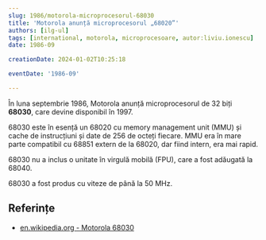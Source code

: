 ```yaml
---
slug: 1986/motorola-microprocesorul-68030
title: 'Motorola anunță microprocesorul „68020”'
authors: [ilg-ul]
tags: [international, motorola, microprocesoare, autor:liviu.ionescu]
date: 1986-09

creationDate: 2024-01-02T10:25:18

eventDate: '1986-09'

---
```


În luna septembrie 1986, Motorola anunță microprocesorul
de 32 biți **68030**, care devine disponibil în 1997.

<!-- truncate -->

68030 este în esență un 68020 cu memory management unit (MMU) și cache de instrucțiuni și date de 256 de octeți fiecare. MMU era în mare parte compatibil cu 68851 extern de la 68020, dar fiind intern, era mai rapid.

68030 nu a inclus o unitate în virgulă mobilă (FPU), care a fost
adăugată la 68040.

68030 a fost produs cu viteze de până la 50 MHz.

## Referințe

- [en.wikipedia.org - Motorola 68030](https://en.wikipedia.org/wiki/Motorola_68030)

